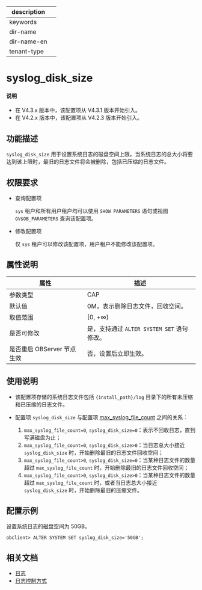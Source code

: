 |description||
|---|---|
|keywords||
|dir-name||
|dir-name-en||
|tenant-type||

# syslog_disk_size

<main id="notice" type='explain'>
  <h4>说明</h4>
  <ul><li>在 V4.3.x 版本中，该配置项从 V4.3.1 版本开始引入。</li><li>在 V4.2.x 版本中，该配置项从 V4.2.3 版本开始引入。</li></ul>
</main>

## 功能描述

`syslog_disk_size` 用于设置系统日志的磁盘空间上限。当系统日志的总大小将要达到该上限时，最旧的日志文件将会被删除，包括已压缩的日志文件。

## 权限要求

* 查询配置项

  `sys` 租户和所有用户租户均可以使用 `SHOW PARAMETERS` 语句或视图 `GV$OB_PARAMETERS` 查询该配置项。

* 修改配置项

  仅 `sys` 租户可以修改该配置项，用户租户不能修改该配置项。

## 属性说明

| **属性** | **描述** |
| -------- | -------- |
| 参数类型   | CAP |
| 默认值     | 0M，表示删除日志文件，回收空间。 |
| 取值范围   |[0, +∞)|
| 是否可修改 | 是，支持通过 `ALTER SYSTEM SET` 语句修改。|
| 是否重启 OBServer 节点生效 | 否，设置后立即生效。  |

## 使用说明

* 该配置项存储的系统日志文件包括 `{install_path}/log` 目录下的所有未压缩和已压缩的日志文件。

* 配置项 `syslog_disk_size` 与配置项 [max_syslog_file_count](13300.max_syslog_file_count.md) 之间的关系：

    1. `max_syslog_file_count=0`, `syslog_disk_size=0`：表示不回收日志，直到写满磁盘为止；
    2. `max_syslog_file_count=0`, `syslog_disk_size>0`：当日志总大小接近 `syslog_disk_size` 时，开始删除最旧的日志文件回收空间；
    3. `max_syslog_file_count>0`, `syslog_disk_size=0`：当某种日志文件的数量超过 `max_syslog_file_count` 时，开始删除最旧的日志文件回收空间；
    4. `max_syslog_file_count>0`, `syslog_disk_size>0`：当某种日志文件的数量超过 `max_syslog_file_count` 时，或者当日志总大小接近 `syslog_disk_size` 时，开始删除最旧的压缩文件。

## 配置示例

设置系统日志的磁盘空间为 50GB。

```shell
obclient> ALTER SYSTEM SET syslog_disk_size='50GB';
```

## 相关文档

* [日志](../../../../700.reference/100.oceanbase-database-concepts/1200.observer-node-architecture/400.log.md)
* [日志控制方式](../../../../600.manage/800.logging/400.log-control.md)
